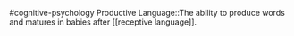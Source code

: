 #cognitive-psychology 
Productive Language::The ability to produce words and matures in babies after [[receptive language]].
<!--SR:!2024-04-09,3,250-->
